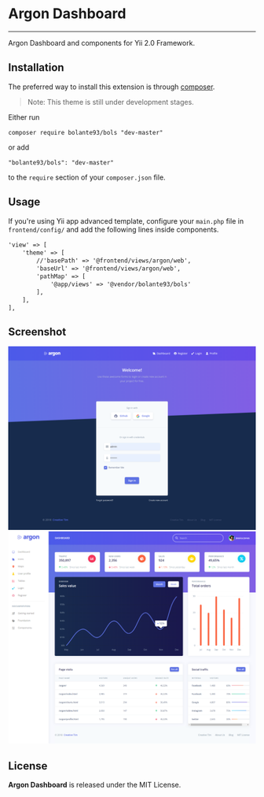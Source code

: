 <h1 align="left">
    Argon Dashboard
</h1>
<hr>

Argon Dashboard and components for Yii 2.0 Framework.

## Installation

The preferred way to install this extension is through [composer](http://getcomposer.org/download/).

> Note: This theme is still under development stages.

Either run

```
composer require bolante93/bols "dev-master"
```

or add

```
"bolante93/bols": "dev-master"
```

to the ```require``` section of your `composer.json` file.


## Usage

If you're using Yii app advanced template, configure your <code>main.php</code> file in <code>frontend/config/</code> and add the following lines inside components.

```
'view' => [
    'theme' => [
        //'basePath' => '@frontend/views/argon/web',
        'baseUrl' => '@frontend/views/argon/web',
        'pathMap' => [
            '@app/views' => '@vendor/bolante93/bols'
        ],
    ],
],
```

## Screenshot
<div class="row">
    <div class="col-lg-6">
        <img src="https://github.com/OionProjects/argon/blob/master/screenshots/login.png" alt="Argon Login"/>
    </div>
    <div class="col-lg-6">
        <img src="https://github.com/OionProjects/argon/blob/master/screenshots/index.png" alt="Argon Dashboard"/>
    </div>
</div>



## License

**Argon Dashboard** is released under the MIT License.
